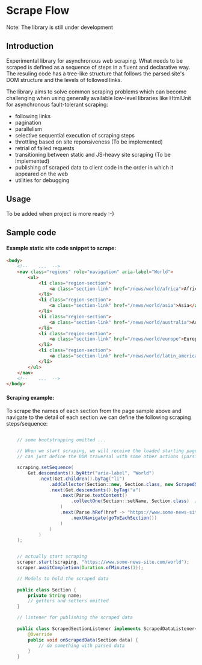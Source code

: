 # Scrape Flow

Note: The library is still under development

## Introduction

Experimental library for asynchronous web scraping. What needs to be scraped is defined as a sequence of steps in a fluent and declarative way. 
The resuling code has a tree-like structure that follows the parsed site's DOM structure and the levels of followed links.

The library aims to solve common scraping problems which can become challenging when using generally available low-level libraries like HtmlUnit for asynchronous fault-tolerant scraping:

- following links
- pagination
- parallelism
- selective sequential execution of scraping steps
- throttling based on site reponsiveness (To be implemented)
- retrial of failed requests
- transitioning between static and JS-heavy site scraping (To be implemented)
- publishing of scraped data to client code in the order in which it appeared on the web
- utilities for debugging

## Usage

To be added when project is more ready :-)

## Sample code

#### Example static site code snippet to scrape:

```html
<body>
    <!--    ...  -->
    <nav class="regions" role="navigation" aria-label="World">
        <ul>
            <li class="region-section">
                <a class="section-link" href="/news/world/africa">Africa</a>
            </li>
            <li class="region-section">
                <a class="section-link" href="/news/world/asia">Asia</a>
            </li>
            <li class="region-section">
                <a class="section-link" href="/news/world/australia">Australia</a>
            </li>
            <li class="region-section">
                <a class="section-link" href="/news/world/europe">Europe</a>
            </li>
            <li class="region-section">
                <a class="section-link" href="/news/world/latin_america">Latin America</a>
            </li>
        </ul>
    </nav>
    <!--    ...  -->
</body>
```


#### Scraping example:

To scrape the names of each section from the page sample above and navigate to the detail of each section we can define the following scraping steps/sequence:

```java

    // some bootstrapping omitted ...

    // When we start scraping, we will receive the loaded starting page - the sequence below
    // can just define the DOM traversal with some other actions (parsing, navigation, data collection and publishing and more)

    scraping.setSequence(
        Get.descendants().byAttr("aria-label", "World")
            .next(Get.children().byTag("li")
                .addCollector(Section::new, Section.class, new ScrapedSectionListener())  // for each encountered list item a model is instantiated to hold the scraped data
                .next(Get.descendants().byTag("a")
                    .next(Parse.textContent()
                        .collectOne(Section::setName, Section.class)  // defines where to put parsed content
                    )
                    .next(Parse.hRef(href -> "https://www.some-news-site.com" + href)
                        .nextNavigate(goToEachSection())
                    )
                )
            )
    );


    // actually start scraping
    scraper.start(scraping, "https://www.some-news-site.com/world");
    scraper.awaitCompletion(Duration.ofMinutes(1));
```

```java
    // Models to hold the scraped data
    
    public class Section {
        private String name;
        // getters and setters omitted
    }
```

```java
    // listener for publishing the scraped data
    
    public class ScrapedSectionListener implements ScrapedDataListener<Section> {
        @Override
        public void onScrapedData(Section data) {
            // do something with parsed data
        }
    }
 ```
